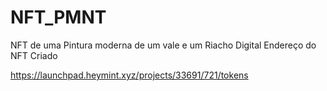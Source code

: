 # NFT_PMNT
NFT de uma Pintura moderna de um vale e um Riacho Digital 
Endereço do NFT Criado

https://launchpad.heymint.xyz/projects/33691/721/tokens
